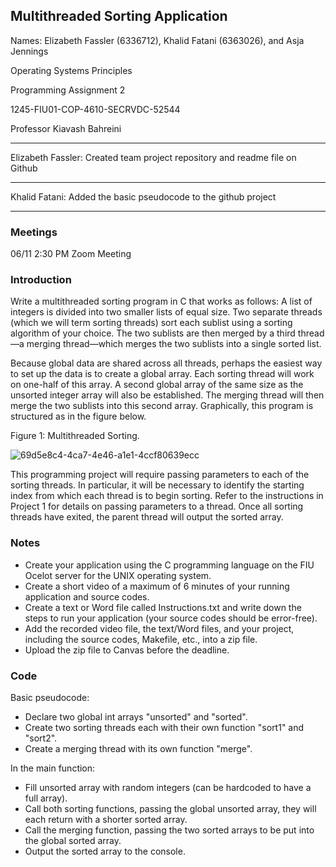 ## Multithreaded Sorting Application

Names: Elizabeth Fassler (6336712), Khalid Fatani (6363026), and Asja Jennings

Operating Systems Principles

Programming Assignment 2

1245-FIU01-COP-4610-SECRVDC-52544

Professor Kiavash Bahreini

_____________________________________________________________________________________________________________
Elizabeth Fassler: Created team project repository and readme file on Github
_____________________________________________________________________________________________________________
Khalid Fatani: Added the basic pseudocode to the github project
_____________________________________________________________________________________________________________

### Meetings

06/11 2:30 PM Zoom Meeting

### Introduction

Write a multithreaded sorting program in C that works as follows: A list of integers is divided into two smaller lists of equal size. Two separate threads (which we will term sorting threads) sort each sublist using a sorting algorithm of your choice. The two sublists are then merged by a third thread—a merging thread—which merges the two sublists into a single sorted list.

Because global data are shared across all threads, perhaps the easiest way to set up the data is to create a global array. Each sorting thread will work on one-half of this array. A second global array of the same size as the unsorted integer array will also be established. The merging thread will then merge the two sublists into this second array. Graphically, this program is structured as in the figure below.

Figure 1: Multithreaded Sorting.

![69d5e8c4-4ca7-4e46-a1e1-4ccf80639ecc](https://github.com/Operating-Systems-Group/Multithreaded-Sorting-Application/assets/128157075/403d8a27-c6eb-41ce-a420-19480d7cdcd6)

This programming project will require passing parameters to each of the sorting threads. In particular, it will be necessary to identify the starting index from which each thread is to begin sorting. Refer to the instructions in Project 1 for details on passing parameters to a thread.
Once all sorting threads have exited, the parent thread will output the sorted array.

### Notes

- Create your application using the C programming language on the FIU Ocelot server for the UNIX operating system.
- Create a short video of a maximum of 6 minutes of your running application and source codes.
- Create a text or Word file called Instructions.txt and write down the steps to run your application (your source codes should be error-free).
- Add the recorded video file, the text/Word files, and your project, including the source codes, Makefile, etc., into a zip file.
- Upload the zip file to Canvas before the deadline.

### Code

Basic pseudocode:
- Declare two global int arrays "unsorted" and "sorted".
- Create two sorting threads each with their own function "sort1" and "sort2".
- Create a merging thread with its own function "merge".

In the main function: 
- Fill unsorted array with random integers (can be hardcoded to have a full array).
- Call both sorting functions, passing the global unsorted array, they will each return with a shorter sorted array.
- Call the merging function, passing the two sorted arrays to be put into the global sorted array.
- Output the sorted array to the console.


